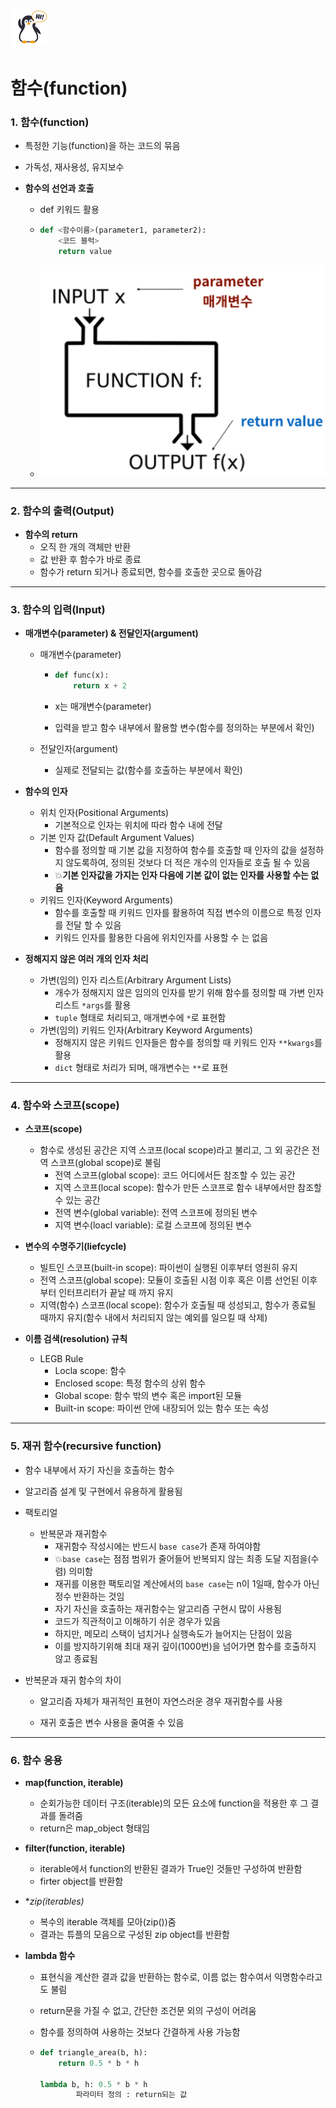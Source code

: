## ![펭귄](function.assets/펭귄.png)

# 함수(function)



### 1. 함수(function)

* 특정한 기능(function)을 하는 코드의 묶음

* 가독성, 재사용성, 유지보수

* **함수의 선언과 호출**

  * def 키워드 활용

  * ```python
    def <함수이름>(parameter1, parameter2):
        <코드 블럭>
        return value
    ```

  * ![image-20220130114315966](function.assets/image-20220130114315966.png)

---



### 2. 함수의 출력(Output)

* **함수의 return**
  * 오직 한 개의 객체만 반환
  * 값 반환 후 함수가 바로 종료
  * 함수가 return 되거나 종료되면, 함수를 호출한 곳으로 돌아감




---



### 3. 함수의 입력(Input)

* **매개변수(parameter) & 전달인자(argument)**

  * 매개변수(parameter)

    * ```python
      def func(x):
          return x + 2
      ```

    * x는 매개변수(parameter)

    * 입력을 받고 함수 내부에서 활용할 변수(함수를 정의하는 부분에서 확인)

  * 전달인자(argument)

    * 실제로 전달되는 값(함수를 호출하는 부분에서 확인)

* **함수의 인자**

  * 위치 인자(Positional Arguments)
    * 기본적으로 인자는 위치에 따라 함수 내에 전달
  * 기본 인자 값(Default Argument Values)
    * 함수를 정의할 때 기본 값을 지정하여 함수를 호출할 때 인자의 값을 설정하지 않도록하여, 정의된 것보다 더 적은 개수의 인자들로 호출 될 수 있음
    * 💥**기본 인자값을 가지는 인자 다음에 기본 값이 없는 인자를 사용할 수는 없음**
  * 키워드 인자(Keyword Arguments)
    * 함수를 호출할 때 키워드 인자를 활용하여 직접 변수의 이름으로 특정 인자를 전달 할 수 있음
    * 키워드 인자를 활용한 다음에 위치인자를 사용할 수 는 없음

* **정해지지 않은 여러 개의 인자 처리**
  * 가변(임의) 인자 리스트(Arbitrary Argument Lists)
    * 개수가 정해지지 않은 임의의 인자를 받기 위해 함수를 정의할 때 가변 인자 리스트 `*args`를 활용
    * `tuple` 형태로 처리되고, 매개변수에 `*`로 표현함
  * 가변(임의) 키워드 인자(Arbitrary Keyword Arguments)
    * 정해지지 않은 키워드 인자들은 함수를 정의할 때 키워드 인자 `**kwargs`를 활용
    * `dict` 형태로 처리가 되며, 매개변수는 `**`로 표현

---

### 4. 함수와 스코프(scope)

* **스코프(scope)**
  * 함수로 생성된 공간은 지역 스코프(local scope)라고 불리고, 그 외 공간은 전역 스코프(global scope)로 불림
    * 전역 스코프(global scope): 코드 어디에서든 참조할 수 있는 공간
    * 지역 스코프(local scope): 함수가 만든 스코프로 함수 내부에서만 참조할 수 있는 공간
    * 전역 변수(global variable): 전역 스코프에 정의된 변수
    * 지역 변수(loacl variable): 로컬 스코프에 정의된 변수
* **변수의 수명주기(liefcycle)**
  * 빌트인 스코프(built-in scope): 파이썬이 실행된 이후부터 영원히 유지
  * 전역 스코프(global scope): 모듈이 호출된 시점 이후 혹은 이름 선언된 이후부터 인터프리터가 끝날 때 까지 유지
  * 지역(함수) 스코프(local scope): 함수가 호출될 때 성성되고, 함수가 종료될 때까지 유지(함수 내에서 처리되지 않는 예외를 일으킬 때 삭제)

* **이름 검색(resolution) 규칙**
  * LEGB Rule
    * Locla scope: 함수
    * Enclosed scope: 특정 함수의 상위 함수
    * Global scope: 함수 밖의 변수 혹은 import된 모듈
    * Built-in scope: 파이썬 안에 내장되어 있는 함수 또는 속성



---



### 5. 재귀 함수(recursive function)

* 함수 내부에서 자기 자신을 호출하는 함수

* 알고리즘 설계 및 구현에서 유용하게 활용됨

* 팩토리얼

  * 반복문과 재귀함수
    * 재귀함수 작성시에는 반드시 `base case`가 존재 하여야함
    * 💥`base case`는 점점 범위가 줄어들어 반복되지 않는 최종 도달 지점을(수렴) 의미함
    * 재귀를 이용한 팩토리얼 계산에서의 `base case`는 n이 1일때, 함수가 아닌 정수 반환하는 것임
    * 자기 자신을 호출하는 재귀함수는 알고리즘 구현시 많이 사용됨
    * 코드가 직관적이고 이해하기 쉬운 경우가 있음
    * 하지만, 메모리 스택이 넘치거나 실행속도가 늘어지는 단점이 있음
    * 이를 방지하기위해 최대 재귀 깊이(1000번)을 넘어가면 함수를 호출하지 않고 종료됨

* 반복문과 재귀 함수의 차이

  * 알고리즘 자체가 재귀적인 표현이 자연스러운 경우 재귀함수를 사용

  * 재귀 호출은 변수 사용을 줄여줄 수 있음

    

---



### 6. 함수 응용

* **map(function, iterable)**
  * 순회가능한 데이터 구조(iterable)의 모든 요소에 function을 적용한 후 그 결과를 돌려줌
  * return은 map_object 형태임

* **filter(function, iterable)**
  * iterable에서 function의 반환된 결과가 True인 것들만 구성하여 반환함
  * firter object를 반환함
* **zip(*iterables)**
  * 복수의 iterable 객체를 모아(zip())줌
  * 결과는 튜플의 모음으로 구성된 zip object를 반환함

* **lambda 함수**

  * 표현식을 계산한 결과 값을 반환하는 함수로, 이름 없는 함수여서 익명함수라고도 불림

  * return문을 가질 수 없고, 간단한 조건문 외의 구성이 어려움

  * 함수를 정의하여 사용하는 것보다 간결하게 사용 가능함

  * ```python
    def triangle_area(b, h):
        return 0.5 * b * h
    
    lambda b, h: 0.5 * b * h
    		파라미터 정의 : return되는 값
    ```
